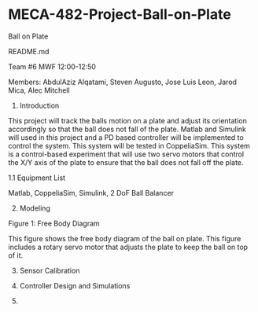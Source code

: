 # MECA-482-Project-Ball-on-Plate
Ball on Plate

README.md


Team #6
MWF 12:00-12:50

Members:
AbdulAziz Alqatami,
Steven Augusto,
Jose Luis Leon,
Jarod Mica,
Alec Mitchell

1. Introduction

This project will track the balls motion on a plate and adjust its orientation accordingly so that the ball does not fall of the plate. Matlab and Simulink will used in this project and a PD based controller will be implemented to control the system. This system will be tested in CoppeliaSim. This system is a control-based experiment that will use two servo motors that control the X/Y axis of the plate to ensure that the ball does not fall off the plate.

   1.1 Equipment List

Matlab,
CoppeliaSim,
Simulink,
2 DoF Ball Balancer

2. Modeling


Figure 1: Free Body Diagram

This figure shows the free body diagram of the ball on plate. This figure includes a rotary servo motor that adjusts the plate to keep the ball on top of it. 

3. Sensor Calibration

4. Controller Design and Simulations

5. 
